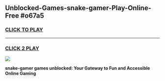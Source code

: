 
## Unblocked-Games-snake-gamer-Play-Online-Free #o67a5
<h3>
<a href="https://us.freeplayer.one?title=snake-gamer&ref=10M">CLICK TO PLAY</a></h3>
<hr>

<h3>
<a href="https://us.freeplayer.one?title=snake-gamer&ref=10M">CLICK 2 PLAY</a>
  
</h3>

<a href="https://us.freeplayer.one?title=snake-gamer&ref=10M"><img src="https://clearcache.store/games.png"></a>


**snake-gamer games unblocked: Your Gateway to Fun and Accessible Online Gaming**
